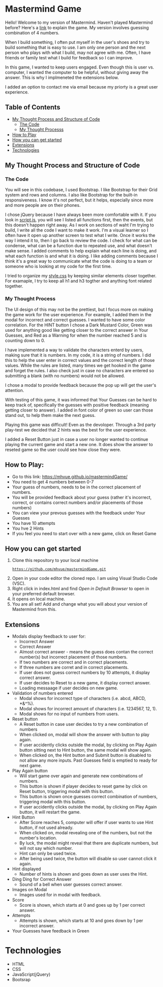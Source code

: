 # Mastermind Game
Hello! Welcome to my version of Mastermind. Haven't played Mastermind before? Here's a [link](https://en.wikipedia.org/wiki/Mastermind_(board_game)) to explain the game. My version involves guessing combination of 4 numbers. 

When I build something, I often put myself in the user's shoes and try to build something that is easy to use. I am only one person and the next person who plays with what I build, may not agree with me. Often, I have friends or family test what I build for feedback so I can improve.

In this game, I wanted to keep users engaged. Even though this is user vs. computer, I wanted the computer to be helpful, without giving away the answer. This is why I implmeneted the extensions below. 

I added an option to contact me via email because my priorty is a great user experience. 

## Table of Contents
* [My Thought Process and Structure of Code](#My-Thought-Process-and-Structure-of-Code)
    * [The Code](#the-code)
    * [My Thought Processs](#my-thought-process)
* [How to Play ](#how-to-play)
* [How you can get started](#How-you-can-get-started)
* [Extensions ](#Extensions)
* [Technologies](#technologies)




## My Thought Process and Structure of Code 
### The Code 
You will see in this codebase, I used Bootstrap. I like Bootstrap for their Grid system and rows and columns. I also like Bootstrap for the built-in responsiveness. I know it's not perfect, but it helps, especially since more and more people are on their phones. 

I chose jQuery because I have always been more comfortable with it. If you look in [script.js](https://github.com/mhvue/mastermindGame/blob/main/scripts/script.js), you will see I listed all functions first, then the events, but this doesn't happen right away. As I work on sections of waht I'm trying to build, I write all the code I want to make it work. I'm a visual learner so I often have it open up another screen to test what I write. Once it works the way I intend it to, then I go back to review the code. I check for what can be condense, what can be a function due to repeated use, and what doesn't make sense. I added comments to help explain what each line is doing, and what each function is and what it is doing. I like adding comments because I think it's a great way to communicate what the code is doing to a team or someone who is looking at my code for the first time. 
 

I tried to organize my [style.css](https://github.com/mhvue/mastermindGame/blob/main/styles/style.css) by keeping similar elements closer together. For examaple, I try to keep all h1 and h3 togther and anything font related together.  

### My Thought Process
The UI design of this may not be the prettiest, but I focus more on making the game work for the user experience. For example, I added them in the modal for incorrect and correct guesses. I wanted to have some color correlation. For the HINT button I chose a Dark Mustard Color, Green was used for anything good like getting closer to the correct answer in Your Guesses, and Red as a Warning for when the number reached 5 and is counting down to 0.

I have implemented a way to validate the characters enterd by users, making sure that it is numbers. In my code, it is a string of numbers. I did this to help the user enter in correct values and the correct length of those values. While the rules are listed, many times we get hooked in the game and forget the rules. I also check just in case no characters are  entered so submitting a blank (with no numbers) would not be allowed.

I chose a modal to provide feedback because the pop up will get the user's attention. 

With testing of this game, it was informed that Your Guesses can be hard to keep track of, specifically the guesses with positive feedback (meaning getting closer to answer). I added in font color of green so user can those stand out, to help them make the next guess. 

Playing this game was difficult! Even as the devoloper. Through a 3rd party play-test we decided that 2 hints was the best for the user experience.

I added a Reset Button just in case a user no longer wanted to continue playing the current game and start a new one. It does show the answer to reseted game so the user could see how close they were. 


## How to Play: 
* Go to this link: https://mhvue.github.io/mastermindGame/ 
* You need to get 4 numbers between 0-7
* Your guess of numbers, needs to be in the correct placement of numbers. 
* You will be provided feedback about your guess (rather it's incorrect, correct, or contains correct numbers and/or placements of those numbers)
* You can view your prevous guesses with the feedback under Your Guesses 
* You have 10 attempts 
* You hve 2 Hints 
* If you feel you need to start over with a new game, click on Reset Game

## How you can get started
1. Clone this repository to your local machine
<code><pre>https://github.com/mhvue/mastermindGame.git </code></pre>
2. Open in your code editor the cloned repo. I am using Visual Studio Code (VSC).
3. Right click in index.html and find _Open in Default Browser_ to open in your preferred default browser.
4. It opens on local machine.
5. You are all set! Add and change what you will about your version of Mastermind from this.  


## Extensions 
* Modals display feedback to user for:
    * Incorrect Answer 
    * Correct Answer
    * Almost correct answer - means the guess does contan the correct number(s) but incorrect placement of those numbers. 
    * If two numbers are correct and in correct placements.
    * If three numbers are corret and in correct placements.
    * If user does not guess correct numbers by 10 attempts, it display correct answer.
    * If user decides to Reset to a new game, it display correct answer.
    * Loading messaage if user decides on new game.
* Validation of numbers entered
    * Modal shows for incorrect type of characters (i.e. abcd, ABCD, *&^%).
    * Modal shows for incorrect amount of characters (i.e. 1234567, 12, 1).
    * Modal shows for no input of numbers from users.
* Reset button
    * A Reset button in case user decides to try a new combination of numbers 
    * When clicked on, modal will show the answer with button to play again. 
    * If user accidently clicks outside the modal, by clicking on Play Again button sitting next to Hint button, the same modal will show again.
    * When clicked on, the Hint button and Submit button is disabled to not allow any more inputs.  Past Guesses field is emptied to ready for next game. 
* Play Again button
    * Will start game over again and generate new combinations of numbers.
    * This button is shown if player decides to reset game by click on Reset button, triggering modal with this button.
    * This button is shown once guesses correct combination of numbers, triggering modal with this button. 
    * If user accidently clicks outside the modal, by clicking on Play Again button, it will restart the game.
* Hint Button 
    * After Score reaches 5, computer will offer if user wants to use Hint button, if not used already.
    * When clicked on, modal revealing one of the numbers, but not the number's location. 
    * By luck, the modal might reveal that there are duplicate numbers, but will not say which number.
    * Hint can only be used twice. 
    * After being used twice, the button will disable so user cannot click it again. 
* Hint displayed 
    * Number of hints is shown and goes down as user uses the Hint.
* Ding Ding for Correct Answer 
    * Sound of a bell when user guesses correct answer. 
* Images on Modal 
    * Images used for in modal with feedback.
* Score
    * Score is shown, which starts at 0 and goes up by 1 per correct answer. 
* Attempts
    * Attempts is shown, which starts at 10 and goes down by 1 per incorrect answer.
* Your Guesses have feedback in Green

# Technologies 
* HTML
* CSS 
* JavaScript(jQuery)
* Bootsrap
